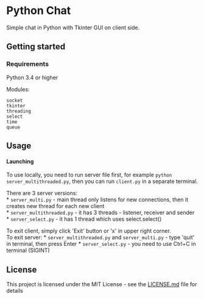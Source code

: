 # Python Chat

Simple chat in Python with Tkinter GUI on client side. 

## Getting started

### Requirements  
Python 3.4 or higher  

Modules:  
``` 
socket
tkinter
threading
select 
time
queue
```

## Usage

#### Launching  
To use locally, you need to run server file first, for example `python server_multithreaded.py`, then you can run `client.py` in a separate terminal.  

There are 3 server versions:  
     * `server_multi.py` - main thread only listens for new connections, then it creates new thread for each new client     
     * `server_multithreaded.py` - it has 3 threads - listener, receiver and sender     
     * `server_select.py` - it has 1 thread which uses select.select()
  
To exit client, simply click 'Exit' button or 'x' in upper right corner.  
To exit server:
     * `server_multithreaded.py` and `server_multi.py` - type 'quit' in terminal, then press Enter
     * `server_select.py` - you need to use Ctrl+C in terminal (SIGINT)
     
## License

This project is licensed under the MIT License - see the [LICENSE.md](LICENSE.md) file for details